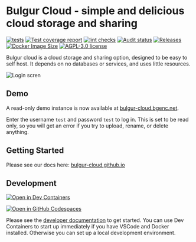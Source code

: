# Bulgur Cloud - simple and delicious cloud storage and sharing

[![tests](https://img.shields.io/github/actions/workflow/status/bulgur-cloud/bulgur-cloud/coverage.yml?label=tests&branch=main)](https://github.com/bulgur-cloud/bulgur-cloud/actions/workflows/coverage.yml)
[![Test coverage report](https://img.shields.io/codecov/c/github/bulgur-cloud/bulgur-cloud)](https://codecov.io/gh/bulgur-cloud/bulgur-cloud)
[![lint checks](https://img.shields.io/github/actions/workflow/status/bulgur-cloud/bulgur-cloud/lint.yml?label=lint&branch=main)](https://github.com/bulgur-cloud/bulgur-cloud/actions/workflows/lint.yml)
[![Audit status](https://img.shields.io/github/actions/workflow/status/bulgur-cloud/bulgur-cloud/audit.yml?label=audit&branch=main)](https://github.com/bulgur-cloud/bulgur-cloud/actions/workflows/audit.yml)
[![Releases](https://img.shields.io/github/v/release/bulgur-cloud/bulgur-cloud?include_prereleases)](https://github.com/bulgur-cloud/bulgur-cloud/releases)
[![Docker Image Size](https://img.shields.io/docker/image-size/seriousbug/bulgur-cloud)](https://hub.docker.com/r/seriousbug/bulgur-cloud)
[![AGPL-3.0 license](https://img.shields.io/github/license/bulgur-cloud/bulgur-cloud)](https://github.com/bulgur-cloud/bulgur-cloud/blob/main/LICENSE.txt)

Bulgur cloud is a cloud storage and sharing option, designed to be easy to self
host. It depends on no databases or services, and uses little resources.

![Login scren](https://bgenc.net/img/bulgur-cloud-2022-12-30.png)

## Demo

A read-only demo instance is now available at [bulgur-cloud.bgenc.net](https://bulgur-cloud.bgenc.net).

Enter the username `test` and password `test` to log in. This is set to be read only, so you will get an error if you try to upload, rename, or delete anything.

## Getting Started

Please see our docs here: [bulgur-cloud.github.io](https://bulgur-cloud.github.io/)

## Development

[![Open in Dev Containers](https://img.shields.io/static/v1?label=Dev%20Containers&message=Open&color=blue&logo=visualstudiocode)](https://vscode.dev/redirect?url=vscode://ms-vscode-remote.remote-containers/cloneInVolume?url=https://github.com/bulgur-cloud/bulgur-cloud)

[![Open in GitHub Codespaces](https://github.com/codespaces/badge.svg)](https://github.com/codespaces/new?hide_repo_select=true&ref=main&repo=458418034)

Please see the [developer documentation](https://bulgur-cloud.github.io/docs/developers/dev-docs/dev-env) to get started.
You can use Dev Containers to start up immediately if you have VSCode and Docker installed.
Otherwise you can set up a local development environment.
